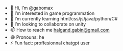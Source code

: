 - 👋 Hi, I’m @gabomax
- 👀 I’m interested in game programmation
- 🌱 I’m currently learning html/css/js/java/python/C# 
- 💞️ I’m looking to collaborate on unity
- 📫 How to reach me halgand.gabin@gmail.com
- 😄 Pronouns: he
- ⚡ Fun fact: proffesionnal chatgpt user

<!---
gabomax/gabomax is a ✨ special ✨ repository because its `README.md` (this file) appears on your GitHub profile.
You can click the Preview link to take a look at your changes.
--->
